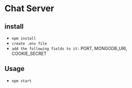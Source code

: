 # Chat Server

## install

- `npm install`
- `create .env file`
- `add the following fields to it:`
  PORT, MONGODB_URI, COOKIE_SECRET

## Usage

- `npm start`
